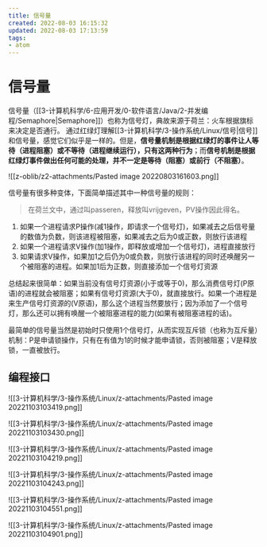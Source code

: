```yaml
---
title: 信号量
created: 2022-08-03 16:15:32
updated: 2022-08-03 17:13:59
tags: 
- atom
---
```

# 信号量

信号量（[[3-计算机科学/6-应用开发/0-软件语言/Java/2-并发编程/Semaphore|Semaphore]]）也称为信号灯，典故来源于荷兰：火车根据旗标来决定是否通行。
通过红绿灯理解[[3-计算机科学/3-操作系统/Linux/信号|信号]]和信号量，感觉它们似乎是一样的。但是，**信号量机制是根据红绿灯的事件让人等待（进程阻塞）或不等待（进程继续运行），只有这两种行为**；而**信号机制是根据红绿灯事件做出任何可能的处理，并不一定是等待（阻塞）或前行（不阻塞）**。

![[z-oblib/z2-attachments/Pasted image 20220803161603.png]]

信号量有很多种变体，下面简单描述其中一种信号量的规则：

>在荷兰文中，通过叫passeren，释放叫vrijgeven，PV操作因此得名。

1. 如果一个进程请求P操作(减1操作，即请求一个信号灯)，如果减去之后信号量的数值为负数，则该进程被阻塞，如果减去之后为0或正数，则放行该进程
2. 如果一个进程请求V操作(加1操作，即释放或增加一个信号灯)，进程直接放行
3. 如果请求V操作，如果加1之后仍为0或负数，则放行该进程的同时还唤醒另一个被阻塞的进程。如果加1后为正数，则直接添加一个信号灯资源

总结起来很简单：如果当前没有信号灯资源(小于或等于0)，那么消费信号灯(P原语)的进程就会被阻塞；如果有信号灯资源(大于0)，就直接放行。如果一个进程是来生产信号灯资源的(V原语)，那么这个进程当然要放行；因为添加了一个信号灯，那么还可以拥有唤醒一个被阻塞进程的能力(如果有被阻塞进程的话)。

最简单的信号量当然是初始时只使用1个信号灯，从而实现互斥锁（也称为互斥量）机制：P是申请锁操作，只有在有值为1的时候才能申请锁，否则被阻塞；V是释放锁，一直被放行。

## 编程接口

![[3-计算机科学/3-操作系统/Linux/z-attachments/Pasted image 20221103103419.png]]

![[3-计算机科学/3-操作系统/Linux/z-attachments/Pasted image 20221103103430.png]]

![[3-计算机科学/3-操作系统/Linux/z-attachments/Pasted image 20221103104219.png]]

![[3-计算机科学/3-操作系统/Linux/z-attachments/Pasted image 20221103104243.png]]

![[3-计算机科学/3-操作系统/Linux/z-attachments/Pasted image 20221103104551.png]]

![[3-计算机科学/3-操作系统/Linux/z-attachments/Pasted image 20221103104901.png]]

